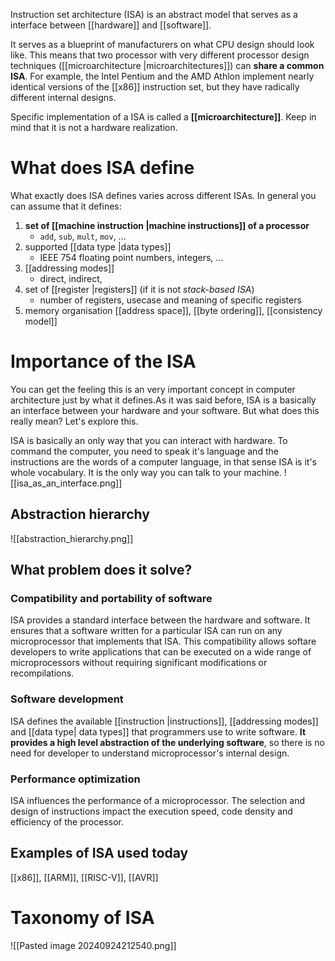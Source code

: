 Instruction set architecture (ISA) is an abstract model that serves as a interface between [[hardware]] and [[software]].

It serves as a blueprint of manufacturers on what CPU design should look like. 
	This means that two processor with very different processor design techniques ([[microarchitecture |microarchitectures]]) can **share a common ISA**.
	For example, the Intel Pentium and the AMD Athlon implement nearly identical versions of the [[x86]] instruction set, but they have radically different internal designs.
	
Specific implementation of a ISA is called a **[[microarchitecture]]**. Keep in mind that it is not a hardware realization.
# What does ISA define
What exactly does ISA defines varies across different ISAs. In general you can assume that it defines:
1. **set of [[machine instruction |machine instructions]] of a processor**
	- `add`, `sub`, `mult`, `mov`, ...
2. supported [[data type |data types]]
	- IEEE 754 floating point numbers, integers, ...
3. [[addressing modes]]
	- direct, indirect, 
4. set of [[register |registers]] (if it is not *stack-based ISA*)
	- number of registers, usecase and meaning of specific registers
5. memory organisation
	[[address space]], [[byte ordering]], [[consistency model]]
# Importance of the ISA
You can get the feeling this is an very important concept in computer architecture just by what it defines.As it was said before, ISA is a basically an interface between your hardware and your software. But what does this really mean? Let's explore this.

ISA is basically an only way that you can interact with hardware. To command the computer, you need to speak it's language and the instructions are the words of a computer language, in that sense ISA is it's whole vocabulary. It is the only way you can talk to your machine.
![[isa_as_an_interface.png]]
## Abstraction hierarchy
![[abstraction_hierarchy.png]]


## What problem does it solve?

### Compatibility and portability of software
ISA provides a standard interface between the hardware and software. It ensures that a software written for a particular ISA can run on any microprocessor that implements that ISA.
This compatibility allows softare developers to write applications that can be executed on a wide range of microprocessors without requiring significant modifications or recompilations.

### Software development
ISA defines the available [[instruction |instructions]], [[addressing modes]] and [[data type| data types]] that programmers use to write software. **It provides a high level abstraction of the underlying software**, so there is no need for developer to understand microprocessor's internal design.

### Performance optimization
ISA influences the performance of a microprocessor. The selection and design of instructions impact the execution speed, code density and efficiency of the processor.


## Examples of ISA used today
[[x86]], [[ARM]], [[RISC-V]], [[AVR]]


# Taxonomy of ISA
![[Pasted image 20240924212540.png]]
